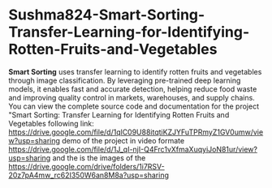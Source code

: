 # Sushma824-Smart-Sorting-Transfer-Learning-for-Identifying-Rotten-Fruits-and-Vegetables
**Smart Sorting** uses transfer learning to identify rotten fruits and vegetables through image classification. By leveraging pre-trained deep learning models, it enables fast and accurate detection, helping reduce food waste and improving quality control in markets, warehouses, and supply chains.
You can view the complete source code and documentation for the project "Smart Sorting: Transfer Learning for Identifying Rotten Fruits and Vegetables following link: https://drive.google.com/file/d/1qlC09U88itqtiKZJYFuTPRmyZ1GV0umw/view?usp=sharing
demo of the project in video formate https://drive.google.com/file/d/1J_qI-njI-Q4Frc1vXfmaXuqyiJoN81ur/view?usp=sharing
and the is the images of the https://drive.google.com/drive/folders/1i7RSV-20z7pA4mw_rc62I350W6an8M8a?usp=sharing
